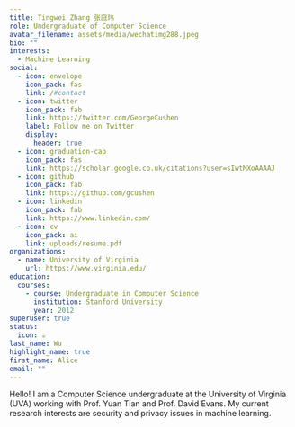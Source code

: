 ```yaml
---
title: Tingwei Zhang 张庭玮
role: Undergraduate of Computer Science
avatar_filename: assets/media/wechatimg288.jpeg
bio: ""
interests:
  - Machine Learning
social:
  - icon: envelope
    icon_pack: fas
    link: /#contact
  - icon: twitter
    icon_pack: fab
    link: https://twitter.com/GeorgeCushen
    label: Follow me on Twitter
    display:
      header: true
  - icon: graduation-cap
    icon_pack: fas
    link: https://scholar.google.co.uk/citations?user=sIwtMXoAAAAJ
  - icon: github
    icon_pack: fab
    link: https://github.com/gcushen
  - icon: linkedin
    icon_pack: fab
    link: https://www.linkedin.com/
  - icon: cv
    icon_pack: ai
    link: uploads/resume.pdf
organizations:
  - name: University of Virginia
    url: https://www.virginia.edu/
education:
  courses:
    - course: Undergraduate in Computer Science
      institution: Stanford University
      year: 2012
superuser: true
status:
  icon: ☕️
last_name: Wu
highlight_name: true
first_name: Alice
email: ""
---
```

Hello! I am a Computer Science undergraduate at the University of Virginia (UVA) working with Prof. Yuan Tian and Prof. David Evans. My current research interests are security and privacy issues in machine learning.